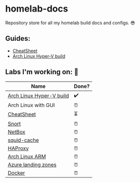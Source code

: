 # homelab-docs

Repository store for all my homelab build docs and configs. 😎

## Guides:

* [CheatSheet](guides/CheatSheet.md)
* [Arch Linux Hyper-V build](guides/Arch-Linux-VM/Building-Arch-Linux-on-Hyper-VI.md)

## Labs I'm working on: 💪

| Name | Done? |
| --- | --- |
| [Arch Linux Hyper-V build](guides/Arch-Linux-VM/Building-Arch-Linux-on-Hyper-VI.md) | ✔️
| Arch Linux with GUI | ⏰
| [CheatSheet](guides/CheatSheet.md) | ⏳
| [Snort](https://www.snort.org/)| ⏰
| [NetBox](https://netbox.readthedocs.io/en/stable/) | ⏰
| [squid-cache](http://www.squid-cache.org/) | ⏰
| [HAProxy](http://www.haproxy.org/) | ⏰
| [Arch Linux ARM](https://archlinuxarm.org/) |⏰
| [Azure landing zones](https://docs.microsoft.com/en-us/azure/cloud-adoption-framework/ready/landing-zone/) | ⏰
| [Docker](https://docs.docker.com/) | ⏰